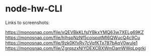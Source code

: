 # node-hw-CLI

Links to screenshots:

https://monosnap.com/file/xQEVBkKLfsIYBkxYMQ63w7XELg69KZ
https://monosnap.com/file/hIhspNzNf5coispqtMI6QWucQ4c9Cu
https://monosnap.com/file/9zk0KfxRv7cVqfKTx787bAqV0wuIe1
https://monosnap.com/file/ZgrqszxNIYDEXCBXWmDamWWqLpgrkj

